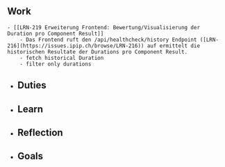 ## Work
	- [[LRN-219 Erweiterung Frontend: Bewertung/Visualisierung der Duration pro Component Result]]
		- Das Frontend ruft den /api/healthcheck/history Endpoint ([LRN-216](https://issues.ipip.ch/browse/LRN-216)) auf ermittelt die historischen Resultate der Durations pro Component Result.
		- fetch historical Duration
		- filter only durations
- ## Duties
- ## Learn
- ## Reflection
- ## Goals